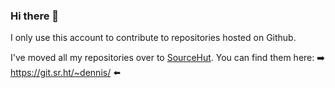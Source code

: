 ### Hi there 👋

I only use this account to contribute to repositories hosted on Github.

I've moved all my repositories over to [SourceHut](https://sourcehut.org/). You can find them here: ➡️ https://git.sr.ht/~dennis/ ⬅️
